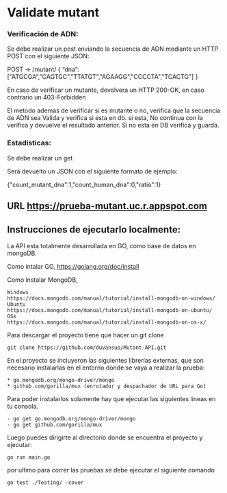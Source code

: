 # Validate mutant 

### Verificación de ADN:

Se debe realizar un post enviando la secuencia de ADN mediante un HTTP POST con el siguiente JSON:

POST → /mutant/
{
“dna”:["ATGCGA","CAGTGC","TTATGT","AGAAGG","CCCCTA","TCACTG"]
}

En caso de verificar un mutante, devolvera un HTTP 200-OK, en caso contrario un 403-Forbidden

El metodo ademas de verificar si es mutante o no, verifica que la secuencia de ADN sea Valida y verifica si esta en db. si esta, No continua con la verifica y devuelve el resultado anterior. Si no esta en DB verifica y guarda.

### Estadisticas:

Se debe realizar un get 

Será devuelto un JSON con el siguiente formato de ejemplo:

{"count_mutant_dna":1,"count_human_dna":0,"ratio":1}

## URL https://prueba-mutant.uc.r.appspot.com

## Instrucciones de ejecutarlo localmente:

La API esta totalmente desarrollada en GO, como base de datos en mongoDB.

Como intalar GO, https://golang.org/doc/install

Como instalar MongoDB, 

	Windows
	https://docs.mongodb.com/manual/tutorial/install-mongodb-on-windows/
	Ubuntu
	https://docs.mongodb.com/manual/tutorial/install-mongodb-on-ubuntu/
	OSx
	https://docs.mongodb.com/manual/tutorial/install-mongodb-on-os-x/

Para descargar el proyecto tiene que hacer un git clone

	git clone https://github.com/duvansuo/Mutant-API.git

En el proyecto se incluyeron las siguientes librerías externas, que son necesario instalarlas en el entorno donde se vaya a realizar la prueba:

	* go.mongodb.org/mongo-driver/mongo
	* github.com/gorilla/mux (enrutador y despachador de URL para Go)

Para poder instalarlos solamente hay que ejecutar las siguientes lineas en tu consola.

	- go get go.mongodb.org/mongo-driver/mongo
	- go get github.com/gorilla/mux

Luego puedes dirigirte al directorio donde se encuentra el proyecto y ejecutar:

	go run main.go
  
 por ultimo para correr las pruebas se debe ejecutar el siguiente comando 
 
  	go test ./Testing/ -cover





